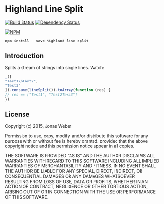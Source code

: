 
Highland Line Split
===================

[![Build Status](https://travis-ci.org/thriqon/highland-line-split.svg?branch=master)](https://travis-ci.org/thriqon/highland-line-split)
[![Dependency Status](https://david-dm.org/thriqon/highland-line-split.svg)](https://david-dm.org/thriqon/highland-line-split)

[![NPM](https://nodei.co/npm/highland-line-split.png)](https://nodei.co/npm/highland-line-split/)

    npm install --save highland-line-split

Introduction
------------

Splits a stream of strings into single lines. Watch:

```javascript
_([
"Test1\nTest2",
"Test3"
]).consume(lineSplit()).toArray(function (res) {
// res == ["Test1", "Test2Test3"]
})
```

License
-------
Copyright (c) 2015, Jonas Weber

Permission to use, copy, modify, and/or distribute this software for any purpose with or without fee is hereby granted, provided that the above copyright notice and this permission notice appear in all copies.

THE SOFTWARE IS PROVIDED "AS IS" AND THE AUTHOR DISCLAIMS ALL WARRANTIES WITH REGARD TO THIS SOFTWARE INCLUDING ALL IMPLIED WARRANTIES OF MERCHANTABILITY AND FITNESS. IN NO EVENT SHALL THE AUTHOR BE LIABLE FOR ANY SPECIAL, DIRECT, INDIRECT, OR CONSEQUENTIAL DAMAGES OR ANY DAMAGES WHATSOEVER RESULTING FROM LOSS OF USE, DATA OR PROFITS, WHETHER IN AN ACTION OF CONTRACT, NEGLIGENCE OR OTHER TORTIOUS ACTION, ARISING OUT OF OR IN CONNECTION WITH THE USE OR PERFORMANCE OF THIS SOFTWARE.

